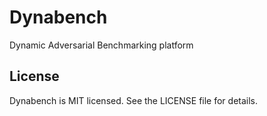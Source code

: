 # Dynabench

Dynamic Adversarial Benchmarking platform

## License

Dynabench is MIT licensed. See the LICENSE file for details.
